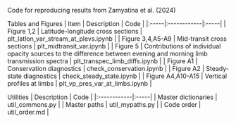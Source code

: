 Code for reproducing results from Zamyatina et al. (2024)

Tables and Figures
| Item | Description | Code |
|:-----|:------------|:-----|
| Figure 1,2 | Latitude-longitude cross sections | plt_latlon_var_stream_at_plevs.ipynb |
| Figure 3,4,A5-A9 | Mid-transit cross sections | plt_midtransit_var.ipynb |
| Figure 5 | Contributions of individual opacity sources to the difference between evening and morning limb transmission spectra | plt_transpec_limb_diffs.ipynb |
| Figure A1 | Conservation diagnostics | check_conservation.ipynb |
| Figure A2 | Steady-state diagnostics | check_steady_state.ipynb |
| Figure A4,A10-A15 | Vertical profiles at limbs | plt_vp_pres_var_at_limbs.ipynb |

Utilities
| Description | Code |
|:------------|:-----|
| Master dictionaries | util_commons.py |
| Master paths | util_mypaths.py |
| Code order | util_order.md |
